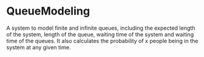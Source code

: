 # QueueModeling
 A system to model finite and infinite queues, including the expected length of the system, length of the queue, waiting time of the system and waiting time of the queues. It also calculates the probability of x people being in the system at any given time.
